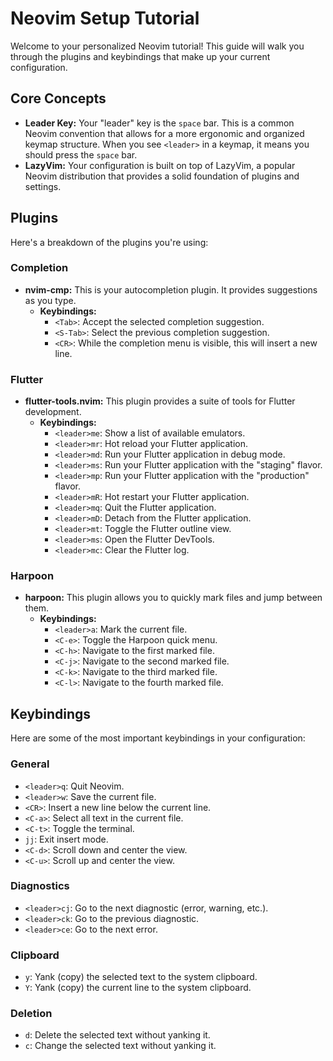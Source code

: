 # Neovim Setup Tutorial

Welcome to your personalized Neovim tutorial! This guide will walk you through the plugins and keybindings that make up your current configuration.

## Core Concepts

- **Leader Key:** Your "leader" key is the `space` bar. This is a common Neovim convention that allows for a more ergonomic and organized keymap structure. When you see `<leader>` in a keymap, it means you should press the `space` bar.
- **LazyVim:** Your configuration is built on top of LazyVim, a popular Neovim distribution that provides a solid foundation of plugins and settings.

## Plugins

Here's a breakdown of the plugins you're using:

### Completion

- **nvim-cmp:** This is your autocompletion plugin. It provides suggestions as you type.
  - **Keybindings:**
    - `<Tab>`: Accept the selected completion suggestion.
    - `<S-Tab>`: Select the previous completion suggestion.
    - `<CR>`: While the completion menu is visible, this will insert a new line.

### Flutter

- **flutter-tools.nvim:** This plugin provides a suite of tools for Flutter development.
  - **Keybindings:**
    - `<leader>me`: Show a list of available emulators.
    - `<leader>mr`: Hot reload your Flutter application.
    - `<leader>md`: Run your Flutter application in debug mode.
    - `<leader>ms`: Run your Flutter application with the "staging" flavor.
    - `<leader>mp`: Run your Flutter application with the "production" flavor.
    - `<leader>mR`: Hot restart your Flutter application.
    - `<leader>mq`: Quit the Flutter application.
    - `<leader>mD`: Detach from the Flutter application.
    - `<leader>mt`: Toggle the Flutter outline view.
    - `<leader>ms`: Open the Flutter DevTools.
    - `<leader>mc`: Clear the Flutter log.

### Harpoon

- **harpoon:** This plugin allows you to quickly mark files and jump between them.
  - **Keybindings:**
    - `<leader>a`: Mark the current file.
    - `<C-e>`: Toggle the Harpoon quick menu.
    - `<C-h>`: Navigate to the first marked file.
    - `<C-j>`: Navigate to the second marked file.
    - `<C-k>`: Navigate to the third marked file.
    - `<C-l>`: Navigate to the fourth marked file.

## Keybindings

Here are some of the most important keybindings in your configuration:

### General

- `<leader>q`: Quit Neovim.
- `<leader>w`: Save the current file.
- `<CR>`: Insert a new line below the current line.
- `<C-a>`: Select all text in the current file.
- `<C-t>`: Toggle the terminal.
- `jj`: Exit insert mode.
- `<C-d>`: Scroll down and center the view.
- `<C-u>`: Scroll up and center the view.

### Diagnostics

- `<leader>cj`: Go to the next diagnostic (error, warning, etc.).
- `<leader>ck`: Go to the previous diagnostic.
- `<leader>ce`: Go to the next error.

### Clipboard

- `y`: Yank (copy) the selected text to the system clipboard.
- `Y`: Yank (copy) the current line to the system clipboard.

### Deletion

- `d`: Delete the selected text without yanking it.
- `c`: Change the selected text without yanking it.


